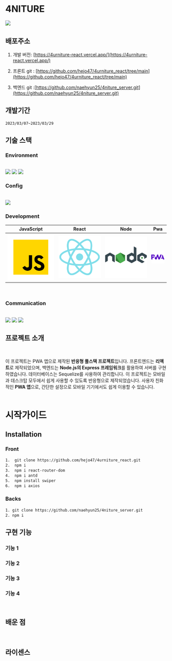 # 4NITURE

<img src="https://user-images.githubusercontent.com/120350423/228405302-749b0572-6b64-4a6a-bb7b-d735ac759710.png" width="200"/>

## 배포주소

1. 개발 버전: [https://4urniture-react.vercel.app/](https://4urniture-react.vercel.app/)

2. 프론트 git : [https://github.com/hejo47/4urniture_react/tree/main](https://github.com/hejo47/4urniture_react/tree/main)

3. 백엔드 git :[https://github.com/naehyun25/4niture_server.git](https://github.com/naehyun25/4niture_server.git)

## 개발기간

    2023/03/07~2023/03/29

## 기술 스택

### Environment

<br>
<img src="https://img.shields.io/badge/visualstudio-018EF5?style=for-the-badge&logo=visualstudiocode&logoColor=white"> <img src="https://img.shields.io/badge/github-181717?style=for-the-badge&logo=github&logoColor=white">
<img src="https://img.shields.io/badge/git-F05032?style=for-the-badge&logo=git&logoColor=white">
<br>

### Config

<br>

<img src="https://img.shields.io/badge/npm-CB3837?style=for-the-badge&logo=npm&logoColor=white">
<br>

### Development

| JavaScript |  React   |  Node   |   Pwa   |
| :--------: | :------: | :-----: | :-----: |
|   ![js]    | ![react] | ![node] | ![pwa1] |

<br>

### Communication

<br>
<img src="https://img.shields.io/badge/slack-4A154B?style=for-the-badge&logo=slack&logoColor=white">
<img src="https://img.shields.io/badge/notion-000000?style=for-the-badge&logo=notion&logoColor=white">
<img src="https://img.shields.io/badge/figma-F24E1E?style=for-the-badge&logo=figma&logoColor=white">
<br>

## 프로젝트 소개

<br>

이 프로젝트는 PWA 앱으로 제작된 **반응형 풀스택 프로젝트**입니다. 프론트엔드는 **리액트**로 제작되었으며, 백엔드는 **Node.js의 Express 프레임워크**를 활용하여 서버를 구현하였습니다. 데이터베이스는 Sequelize를 사용하여 관리합니다. 이 프로젝트는 모바일과 데스크탑 모두에서 쉽게 사용할 수 있도록 반응형으로 제작되었습니다. 사용자 친화적인 **PWA 앱**으로, 간단한 설정으로 모바일 기기에서도 쉽게 이용할 수 있습니다.
<br>
<br>

# 시작가이드

## Installation

### Front

    1.  git clone https://github.com/hejo47/4urniture_react.git
    2.  npm i
    3.  npm i react-router-dom
    4.  npm i antd
    5.  npm install swiper
    6.  npm i axios

### Backs

    1. git clone https://github.com/naehyun25/4niture_server.git
    2. npm i

## 구현 기능

### 기능 1

### 기능 2

### 기능 3

### 기능 4

<br>

## 배운 점

<br>

## 라이센스

[js]: /images/stack/javascript.svg
[react]: /images/stack/react.svg
[node]: /images/stack/node.svg
[pwa1]: /images/stack/pwa1.svg
